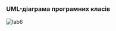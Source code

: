### UML-діаграма програмних класів

![lab6](https://user-images.githubusercontent.com/79439913/206564938-4b951efb-90ff-4ee6-ac41-eefc6a0a3cad.jpg)
